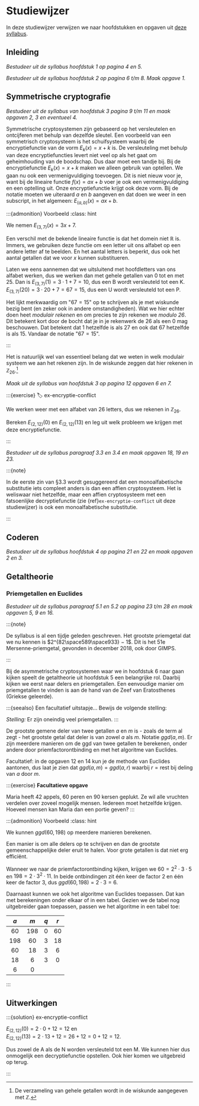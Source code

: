 # Studiewijzer

In deze studiewijzer verwijzen we naar hoofdstukken en opgaven uit [deze syllabus](assets/Cryptografie.pdf).

## Inleiding

*Bestudeer uit de syllabus hoofdstuk 1 op pagina 4 en 5.*

*Bestudeer uit de syllabus hoofdstuk 2 op pagina 6 t/m 8. Maak opgave 1.*

## Symmetrische cryptografie

*Bestudeer uit de syllabus van hoofdstuk 3 pagina 9 t/m 11 en maak opgaven 2, 3 en eventueel 4.*

Symmetrische cryptosystemen zijn gebaseerd op het versleutelen en ontcijferen met behulp van dezelfde sleutel. Een voorbeeld van een symmetrisch cryptosysteem is het schuifsysteem waarbij de encryptiefunctie van de vorm $E_k(x) = x + k$ is. De versleuteling met behulp van deze encryptiefuncties levert niet veel op als het gaat om geheimhouding van de boodschap. Dus daar moet een tandje bij. Bij de encryptiefunctie $E_k(x) = x + k$ maken we alleen gebruik van optellen. We gaan nu ook een vermenigvuldiging toevoegen. Dit is niet nieuw voor je, want bij de lineaire functie $f(x) = ax + b$ voer je ook een vermenigvuldiging en een optelling uit. Onze encryptiefunctie krijgt ook deze vorm. Bij de notatie moeten we uiteraard $a$ en $b$ aangeven en dat doen we weer in een subscript, in het algemeen: $E_{(a,b)}(x) = ax + b$.

:::{admonition} Voorbeeld
:class: hint

We nemen $E_{(3,7)}(x) = 3x + 7$.

Een verschil met de bekende lineaire functie is dat het domein niet $\mathbb{R}$ is. Immers, we gebruiken deze functie om een letter uit ons alfabet op een andere letter af te beelden. En het aantal letters is beperkt, dus ook het aantal getallen dat we voor $x$ kunnen substitueren.

Laten we eens aannemen dat we uitsluitend met hoofdletters van ons alfabet werken, dus we werken dan met gehele getallen van 0 tot en met 25. Dan is $E_{(3,7)}(1) = 3 \cdot 1 + 7 = 10$, dus een B wordt versleuteld tot een K. $E_{(3,7)}(20) = 3 \cdot 20 + 7 = 67 = 15$, dus een U wordt versleuteld tot een P.

Het lijkt merkwaardig om "$67 = 15$" op te schrijven als je met wiskunde bezig bent (en zeker ook in andere omstandigheden). Wat we hier echter doen heet *modulair rekenen* en om precies te zijn rekenen we *modulo 26*. Dit betekent kort door de bocht dat je in je rekenwerk de 26 als een 0 mag beschouwen. Dat betekent dat 1 hetzelfde is als 27 en ook dat 67 hetzelfde is als 15. Vandaar de notatie "$67 = 15$".

:::

Het is natuurlijk wel van essentieel belang dat we weten in welk modulair systeem we aan het rekenen zijn. In de wiskunde zeggen dat hier rekenen in $\mathbb{Z}_{26}$.[^z]

[^z]: De verzameling van gehele getallen wordt in de wiskunde aangegeven met $\mathbb{Z}$.

*Maak uit de syllabus van hoofdstuk 3 op pagina 12 opgaven 6 en 7.*

:::{exercise}
:label: ex-encryptie-conflict

We werken weer met een alfabet van 26 letters, dus we rekenen in $\mathbb{Z}_{26}$.

Bereken $E_{(2,12)}(0)$ en $E_{(2,12)}(13)$ en leg uit welk probleem we krijgen met deze encryptiefunctie.

:::

*Bestudeer uit de syllabus paragraaf 3.3 en 3.4 en maak opgaven 18, 19 en 23.*

:::{note}

In de eerste zin van &sect;3.3 wordt gesuggereerd dat een monoalfabetische substitutie iets compleet anders is dan een affien cryptosysteem. Het is weliswaar niet hetzelfde, maar een affien cryptosysteem met een fatsoenlijke decryptiefunctie (zie {ref}`ex-encryptie-conflict` uit deze studiewijzer) is ook een monoalfabetische substitutie.

:::

## Coderen

*Bestudeer uit de syllabus hoofdstuk 4 op pagina 21 en 22 en maak opgaven 2 en 3.*

## Getaltheorie

### Priemgetallen en Euclides

*Bestudeer uit de syllabus paragraaf 5.1 en 5.2 op pagina 23 t/m 28 en maak opgaven 5, 9 en 16.*

:::{note}

De syllabus is al een tijdje geleden geschreven. Het grootste priemgetal dat we nu kennen is $2^{82\space589\space933} − 1$. Dit is het 51e Mersenne-priemgetal, gevonden in december 2018, ook door GIMPS.

:::

Bij de asymmetrische cryptosystemen waar we in hoofdstuk 6 naar gaan kijken speelt de getaltheorie uit hoofdstuk 5 een belangrijke rol. Daarbij kijken we eerst naar delers en priemgetallen. Een eenvoudige manier om priemgetallen te vinden is aan de hand van de Zeef van Eratosthenes (Griekse geleerde).

:::{seealso}
Een facultatief uitstapje... Bewijs de volgende stelling:

*Stelling:* Er zijn oneindig veel priemgetallen.
:::

De grootste gemene deler van twee getallen $a$ en $m$ is - zoals de term al zegt - het grootste getal dat deler is van zowel $a$ als $m$. Notatie $ggd(a,m)$. Er zijn meerdere manieren om de ggd van twee getallen te berekenen, onder andere door priemfactorontbinding en met het algoritme van Euclides.

Facultatief: in de opgaven 12 en 14 kun je de methode van Euclides aantonen, dus laat je zien dat $ggd(a,m) = ggd(a,r)$ waarbij $r = \text{rest bij deling van } a \text{ door } m$.

:::{exercise}
**Facultatieve opgave**

Maria heeft 42 appels, 60 peren en 90 kersen geplukt. Ze wil alle vruchten verdelen over zoveel mogelijk mensen. Iedereen moet hetzelfde krijgen. Hoeveel mensen kan Maria dan een portie geven?
:::

:::{admonition} Voorbeeld
:class: hint

We kunnen $ggd(60,198)$ op meerdere manieren berekenen.

Een manier is om alle delers op te schrijven en dan de grootste gemeenschappelijke deler eruit te halen. Voor grote getallen is dat niet erg efficiënt.

Wanneer we naar de priemfactorontbinding kijken, krijgen we $60 = 2^2 \cdot 3 \cdot 5$ en $198 = 2 \cdot 3^2 \cdot 11$. In beide ontbindingen zit één keer de factor 2 en één keer de factor 3, dus $ggd(60,198) = 2 \cdot 3 = 6$.

Daarnaast kunnen we ook het algoritme van Euclides toepassen. Dat kan met berekeningen onder elkaar of in een tabel. Gezien we de tabel nog uitgebreider gaan toepassen, passen we het algoritme in een tabel toe:

| $a$ | $m$ | $q$ | $r$ |
|:---:|:---:|:---:|:---:|
| 60  | 198 | 0   | 60  |
| 198 | 60  | 3   | 18  |
| 60  | 18  | 3   | 6   |
| 18  | 6   | 3   | 0   |
| 6   | 0   |     |     |

:::

## Uitwerkingen

:::{solution} ex-encryptie-conflict

$E_{(2, 12)}(0) = 2 \cdot 0 + 12 = 12$ en \
$E_{(2, 12)}(13) = 2 \cdot 13 + 12 = 26 + 12 = 0 + 12 = 12$.

Dus zowel de A als de N worden versleuteld tot een M. We kunnen hier dus onmogelijk een decryptiefunctie opstellen. Ook hier komen we uitgebreid op terug.

:::
